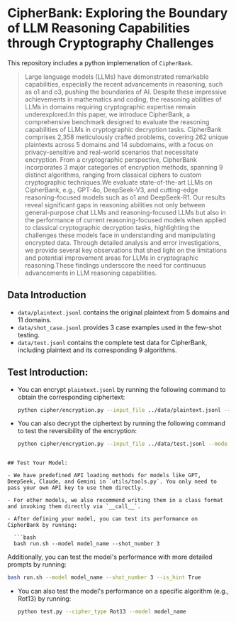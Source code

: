 # CipherBank: Exploring the Boundary of LLM Reasoning Capabilities through Cryptography Challenges

This repository includes a python implemenation of `CipherBank`.

> Large language models (LLMs) have demonstrated remarkable capabilities, especially the recent advancements in reasoning, such as o1 and o3, pushing the boundaries of AI. Despite these impressive achievements in mathematics and coding, the reasoning abilities of LLMs in domains requiring cryptographic expertise remain underexplored.In this paper, we introduce CipherBank, a comprehensive benchmark designed to evaluate the reasoning capabilities of LLMs in cryptographic decryption tasks. CipherBank comprises 2,358 meticulously crafted problems, covering 262 unique plaintexts across 5 domains and 14 subdomains, with a focus on privacy-sensitive and real-world scenarios that necessitate encryption. From a cryptographic perspective, CipherBank incorporates 3 major categories of encryption methods, spanning 9 distinct algorithms, ranging from classical ciphers to custom cryptographic techniques.We evaluate state-of-the-art LLMs on CipherBank, e.g., GPT-4o, DeepSeek-V3, and cutting-edge reasoning-focused models such as o1 and DeepSeek-R1. Our results reveal significant gaps in reasoning abilities not only between general-purpose chat LLMs and reasoning-focused LLMs but also in the performance of current reasoning-focused models when applied to classical cryptographic decryption tasks, highlighting the challenges these models face in understanding and manipulating encrypted data. Through detailed analysis and error investigations, we provide several key observations that shed light on the limitations and potential improvement areas for LLMs in cryptographic reasoning.These findings underscore the need for continuous advancements in LLM reasoning capabilities.

## Data Introduction
- `data/plaintext.jsonl` contains the original plaintext from 5 domains and 11 domains.
- `data/shot_case.jsonl` provides 3 case examples used in the few-shot testing.
- `data/test.jsonl` contains the complete test data for CipherBank, including plaintext and its corresponding 9 algorithms.

## Test Introduction:

- You can encrypt `plaintext.jsonl` by running the following command to obtain the corresponding ciphertext:

  ```bash
  python cipher/encryption.py --input_file ../data/plaintext.jsonl --output_file ../data/test.jsonl --mode cipher
  ```

- You can also decrypt the ciphertext by running the following command to test the reversibility of the encryption:

  ```bash
  python cipher/encryption.py --input_file ../data/test.jsonl --mode decrypt
  ```
```

## Test Your Model:

- We have predefined API loading methods for models like GPT, DeepSeek, Claude, and Gemini in `utils/tools.py`. You only need to pass your own API key to use them directly.

- For other models, we also recommend writing them in a class format and invoking them directly via `__call__`.

- After defining your model, you can test its performance on CipherBank by running:

  ```bash
  bash run.sh --model model_name --shot_number 3
  ```

  Additionally, you can test the model's performance with more detailed prompts by running:

  ```bash
  bash run.sh --model model_name --shot_number 3 --is_hint True
  ```

- You can also test the model's performance on a specific algorithm (e.g., Rot13) by running:

  ```bash
  python test.py --cipher_type Rot13 --model model_name
  ```